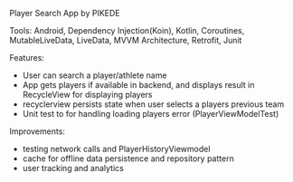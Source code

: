 Player Search App by PIKEDE

Tools:
Android, Dependency Injection(Koin), Kotlin, Coroutines, MutableLiveData, LiveData, MVVM Architecture, Retrofit, Junit

Features:
- User can search a player/athlete name
- App gets players if available in backend, and displays result in RecycleView for displaying players
- recyclerview persists state when user selects a players previous team
- Unit test to for handling loading players error (PlayerViewModelTest)

Improvements:
- testing network calls and PlayerHistoryViewmodel
- cache for offline data persistence and repository pattern
- user tracking and analytics
